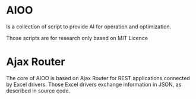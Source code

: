 # AIOO
Is a collection of script to provide AI for operation and optimization.

Those scripts are for research only based on MIT Licence

# Ajax Router

The core of AIOO is based on Ajax Router for REST applications connected by Excel drivers. Those Excel drivers exchange information in JSON, as described in source code.



